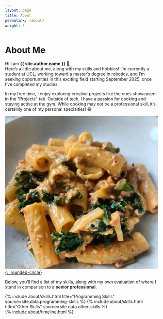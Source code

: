 ```yaml
---
layout: page
title: About
permalink: /about/
weight: 3
---
```


# **About Me**

Hi I am **{{ site.author.name }}** :wave:,<br>
Here’s a little about me, along with my skills and hobbies! I’m currently a student at UCL, working toward a master’s degree in robotics, and I’m seeking opportunities in this exciting field starting September 2025, once I’ve completed my studies.

In my free time, I enjoy exploring creative projects like the ones showcased in the "Projects" tab. Outside of tech, I have a passion for cooking and staying active at the gym. While cooking may not be a professional skill, it’s certainly one of my personal specialties! :smile:

[![Cooking](../Pictures/Pasta.jpeg){: .rounded-circle}](https://www.instagram.com/will_terry_food/)

Below, you’ll find a list of my skills, along with my own evaluation of where I stand in comparison to a **senior professional**.

<div class="row">
{% include about/skills.html title="Programming Skills" source=site.data.programming-skills %}
{% include about/skills.html title="Other Skills" source=site.data.other-skills %}
</div>

<div class="row">
{% include about/timeline.html %}
</div>